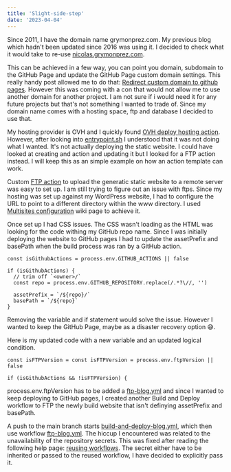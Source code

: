 ```yaml
---
title: 'Slight-side-step'
date: '2023-04-04'
---
```


Since 2011, I have the domain name grymonprez.com. My previous blog which hadn't been updated since 2016 was using it. I decided to check what it would take to re-use [nicolas.grymonprez.com](nicolas.grymonprez.com).

This can be achieved in a few way, you can point you domain, subdomain to the GitHub Page and update the GitHub Page custom domain settings. This really handy post allowed me to do that: [Redirect custom domain to github pages](https://da-sha1.me/configuration/2019/03/03/redirect-custom-domain-to-github-pages.html).
However this was coming with a con that would not allow me to use another domain for another project. I am not sure if i would need it for any future projects but that's not something I wanted to trade of. Since my domain name comes with a hosting space, ftp and database I decided to use that.

My hosting provider is OVH and I quickly found
[OVH deploy hosting action](https://github.com/pitscher/ovh-deploy-hosting-action). However, after looking into [entrypoint.sh](https://github.com/Nyc0/ovh-deploy-hosting-action/blob/master/entrypoint.sh) I understood that it was not doing what I wanted. It's not actually deploying the static website. I could have looked at creating and action and updating it but I looked for a FTP action instead. I will keep this as an simple example on how an action template can work.

Custom [FTP action](https://github.com/marketplace/actions/ftp-deploy) to upload the generatic static website to a remote server was easy to set up. I am still trying to figure out an issue with ftps.
Since my hosting was set up against my WordPress website, I had to configure the URL to point to a different directory within the www directory. I used [Multisites configuration](https://docs.ovh.com/gb/en/hosting/multisites-configuring-multiple-websites/#step-1-access-multisite-management) wiki page to achieve it.

Once set up I had CSS issues. The CSS wasn't loading as the HTML was looking for the code withing my GitHub repo name. Since I was initially deploying the website to GitHub pages I had to update the assetPrefix and basePath when the build process was ran by a GitHub action. 

```
const isGithubActions = process.env.GITHUB_ACTIONS || false

if (isGithubActions) {
  // trim off `<owner>/`
  const repo = process.env.GITHUB_REPOSITORY.replace(/.*?\//, '')

  assetPrefix = `/${repo}/`
  basePath = `/${repo}`
}
```

Removing the variable and if statement would solve the issue. However I wanted to keep the GitHub Page, maybe as a disaster recovery option 😅.

Here is my updated code with a new variable and an updated logical condition. 

```
const isFTPVersion = const isFTPVersion = process.env.ftpVersion || false

if (isGithubActions && !isFTPVersion) {
```

process.env.ftpVersion has to be added a [ftp-blog.yml](https://github.com/Nyc0/nextjs-blog/blob/main/.github/workflows/ftp-blog.yml) and since I wanted to keep deploying to GitHub pages, I created another Build and Deploy workflow to FTP the newly build website that isn't definying assetPrefix and basePath.

A push to the main branch starts [build-and-deploy-blog.yml](https://github.com/Nyc0/nextjs-blog/blob/main/.github/workflows/build-and-deploy-blog.yml), which then use workflow [ftp-blog.yml](https://github.com/Nyc0/nextjs-blog/blob/main/.github/workflows/ftp-blog.yml). The hiccup I encountered was related to the unavailability of the repository secrets. This was fixed after reading the following help page: [reusing workflows](https://docs.github.com/en/actions/using-workflows/reusing-workflows). The secret either have to be inherited or passed to the reused workflow, I have decided to explicitly pass it.
